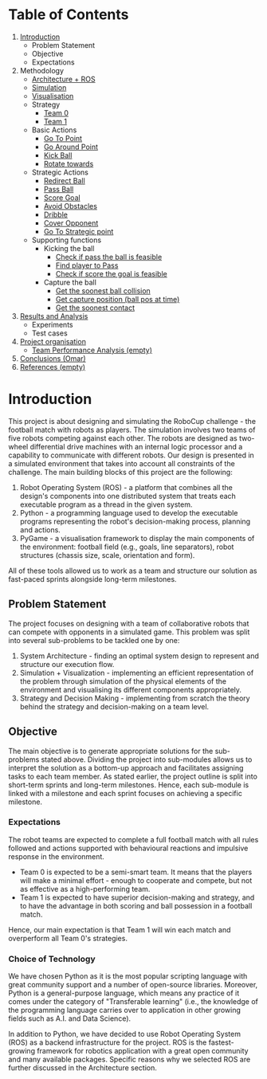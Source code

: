 
# Table of Contents

1. [Introduction](#introduction)
   - Problem Statement
   - Objective
   - Expectations
2. Methodology
   - [Architecture + ROS](docs/Ros_Methodology/Architecture.md)
   - [Simulation](docs/Ros_Methodology/Simulation.md)
   - [Visualisation](docs/Ros_Methodology/Visualisation.md)
   - Strategy
     - [Team 0](docs/Strategy/Strategy_Team_0.md)
     - [Team 1](docs/Strategy/Strategy_Team_1.md)
   - Basic Actions
     - [Go To Point](docs/Basic_Actions/Go_To_Point.md)
     - [Go Around Point](docs/Basic_Actions/Go_Around_Point.md)
     - [Kick Ball](docs/Basic_Actions/Kick_Ball.md)
     - [Rotate towards](docs/Basic_Actions/Rotate_Towards.md)
   - Strategic Actions
     - [Redirect Ball](docs/Strategic_Actions/Redirect_Ball.md)
     - [Pass Ball](docs/Strategic_Actions/Pass_Ball.md)
     - [Score Goal](docs/Strategic_Actions/Score_Goal.md)
     - [Avoid Obstacles](docs/Strategic_Actions/Avoid_Obstacle.md)
     - [Dribble](docs/Strategic_Actions/Dribble.md)
     - [Cover Opponent](docs/Strategic_Actions/Cover_Opponent.md)
     - [Go To Strategic point](docs/Strategic_Actions/Go_To_Strategic_point.md)
   - Supporting functions
     - Kicking the ball
       - [Check if pass the ball is feasible](docs/Supporting_functions/Kick_Ball/Ball_Pass.md)
       - [Find player to Pass ](docs/Supporting_functions/Kick_Ball/Player_Pass.md)
       - [Check if score the goal is feasible](docs/Supporting_functions/Kick_Ball/Goal_Pass.md)
     - Capture the ball
       - [Get the soonest ball collision](docs/Supporting_functions/Capture_Ball/Soonest_Ball.md)
       - [Get capture position (ball pos at time)](docs/Supporting_functions/Capture_Ball/Capture_Position.md)
       - [Get the soonest contact](docs/Supporting_functions/Capture_Ball/Soonest_Contact.md)
3. [Results and Analysis](docs/Result_Analysis.md)
   - Experiments
   - Test cases
4. [Project organisation](docs/Organisation/Project_Organisation.md)
   - [Team Performance Analysis (empty)](docs/Organisation/Team_Performance.md)
5. [Conclusions (Omar)](docs/Conclusions.md)
6. [References (empty)](docs/References.md)

# Introduction <a name="introduction"></a>

This project is about designing and simulating the RoboCup challenge - the football match with robots as players. 
The simulation involves two teams of five robots competing against each other. 
The robots are designed as two-wheel differential drive machines with an internal logic processor and a capability to communicate with different robots. 
Our design is presented in a simulated environment that takes into account all constraints of the challenge. 
The main building blocks of this project are the following:
1.	Robot Operating System (ROS) - a platform that combines all the design's components into one distributed system that treats each executable program as a thread in the given system.
2.	Python - a programming language used to develop the executable programs representing the robot's decision-making process, planning and actions.
3.	PyGame - a visualisation framework to display the main components of the environment: football field (e.g., goals, line separators), robot structures (chassis size, scale, orientation and form).

All of these tools allowed us to work as a team and structure our solution as fast-paced sprints alongside long-term milestones.

## Problem Statement <a name="problemstatement"></a>

The project focuses on designing with a team of collaborative robots that can compete with opponents in a simulated game. This problem was split into several sub-problems to be tackled one by one:
1.	System Architecture - finding an optimal system design to represent and structure our execution flow.
2.	Simulation + Visualization - implementing an efficient representation of the problem through simulation of the physical elements of the environment and visualising its different components appropriately.
3.	Strategy and Decision Making - implementing from scratch the theory behind the strategy and decision-making on a team level.


## Objective <a name="objective"></a>
The main objective is to generate appropriate solutions for the sub-problems stated above. Dividing the project into sub-modules allows us to interpret the solution as a bottom-up approach and facilitates assigning tasks to each team member. As stated earlier, the project outline is split into short-term sprints and long-term milestones. Hence, each sub-module is linked with a milestone and each sprint focuses on achieving a specific milestone.


### Expectations <a name = "expectations"></a>

The robot teams are expected to complete a full football match with all rules followed and actions supported with behavioural reactions and impulsive response in the environment.
   - Team 0 is expected to be a semi-smart team. It means that the players will make a minimal effort - enough to cooperate and compete, but not as effective as a high-performing team.
   - Team 1 is expected to have superior decision-making and strategy, and to have the advantage in both scoring and ball possession in a football match.

Hence, our main expectation is that Team 1 will win each match and overperform all Team 0's strategies.


### Choice of Technology

We have chosen Python as it is the most popular scripting language with great community support and a number of open-source libraries. Moreover, Python is a general-purpose language, which means any practice of it comes under the category of "Transferable learning" (i.e., the knowledge of the programming language carries over to application in other growing fields such as A.I. and Data Science).

In addition to Python, we have decided to use Robot Operating System (ROS) as a backend infrastructure for the project. ROS is the fastest-growing framework for robotics application with a great open community and many available packages. Specific reasons why we selected ROS are further discussed in the Architecture section.


